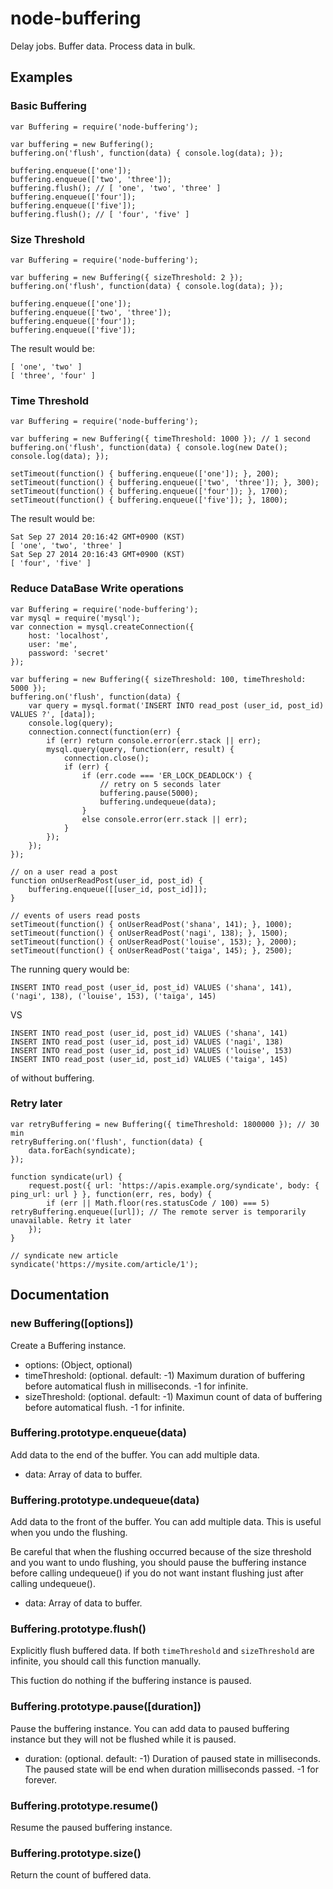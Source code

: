 node-buffering
==============

Delay jobs. Buffer data. Process data in bulk.

## Examples

### Basic Buffering

	var Buffering = require('node-buffering');
	
	var buffering = new Buffering();
	buffering.on('flush', function(data) { console.log(data); });
	
	buffering.enqueue(['one']);
	buffering.enqueue(['two', 'three']);
	buffering.flush(); // [ 'one', 'two', 'three' ]
	buffering.enqueue(['four']);
	buffering.enqueue(['five']);
	buffering.flush(); // [ 'four', 'five' ]

### Size Threshold

	var Buffering = require('node-buffering');
	
	var buffering = new Buffering({ sizeThreshold: 2 });
	buffering.on('flush', function(data) { console.log(data); });
	
	buffering.enqueue(['one']);
	buffering.enqueue(['two', 'three']);
	buffering.enqueue(['four']);
	buffering.enqueue(['five']);

The result would be:

	[ 'one', 'two' ]
	[ 'three', 'four' ]

### Time Threshold

	var Buffering = require('node-buffering');
	
	var buffering = new Buffering({ timeThreshold: 1000 }); // 1 second
	buffering.on('flush', function(data) { console.log(new Date(); console.log(data); });
	
	setTimeout(function() { buffering.enqueue(['one']); }, 200);
	setTimeout(function() { buffering.enqueue(['two', 'three']); }, 300);
	setTimeout(function() { buffering.enqueue(['four']); }, 1700);
	setTimeout(function() { buffering.enqueue(['five']); }, 1800);

The result would be:

	Sat Sep 27 2014 20:16:42 GMT+0900 (KST)
	[ 'one', 'two', 'three' ]
	Sat Sep 27 2014 20:16:43 GMT+0900 (KST)
	[ 'four', 'five' ]

### Reduce DataBase Write operations

	var Buffering = require('node-buffering');
	var mysql = require('mysql');
	var connection = mysql.createConnection({
	    host: 'localhost',
	    user: 'me',
	    password: 'secret'
	});
	
	var buffering = new Buffering({ sizeThreshold: 100, timeThreshold: 5000 });
	buffering.on('flush', function(data) {
	    var query = mysql.format('INSERT INTO read_post (user_id, post_id) VALUES ?', [data]);
	    console.log(query);
	    connection.connect(function(err) {
	        if (err) return console.error(err.stack || err);
	        mysql.query(query, function(err, result) {
	            connection.close();
	            if (err) {
	                if (err.code === 'ER_LOCK_DEADLOCK') {
	                    // retry on 5 seconds later
	                    buffering.pause(5000);
	                    buffering.undequeue(data);
	                }
	                else console.error(err.stack || err);
	            }
	        });
	    });
	});
	
	// on a user read a post
	function onUserReadPost(user_id, post_id) {
	    buffering.enqueue([[user_id, post_id]]);
	}
	
	// events of users read posts
	setTimeout(function() { onUserReadPost('shana', 141); }, 1000);
	setTimeout(function() { onUserReadPost('nagi', 138); }, 1500);
	setTimeout(function() { onUserReadPost('louise', 153); }, 2000);
	setTimeout(function() { onUserReadPost('taiga', 145); }, 2500);

The running query would be:

	INSERT INTO read_post (user_id, post_id) VALUES ('shana', 141), ('nagi', 138), ('louise', 153), ('taiga', 145)

VS

	INSERT INTO read_post (user_id, post_id) VALUES ('shana', 141)
	INSERT INTO read_post (user_id, post_id) VALUES ('nagi', 138)
	INSERT INTO read_post (user_id, post_id) VALUES ('louise', 153)
	INSERT INTO read_post (user_id, post_id) VALUES ('taiga', 145)

of without buffering.

### Retry later

	var retryBuffering = new Buffering({ timeThreshold: 1800000 }); // 30 min
	retryBuffering.on('flush', function(data) {
		data.forEach(syndicate);
	});

	function syndicate(url) {
		request.post({ url: 'https://apis.example.org/syndicate', body: { ping_url: url } }, function(err, res, body) {
			if (err || Math.floor(res.statusCode / 100) === 5) retryBuffering.enqueue([url]); // The remote server is temporarily unavailable. Retry it later
		});
	}

	// syndicate new article
	syndicate('https://mysite.com/article/1');

## Documentation

### new Buffering([options])

Create a Buffering instance.

* options: (Object, optional)
 * timeThreshold: (optional. default: -1) Maximum duration of buffering before automatical flush in milliseconds. -1 for infinite.
 * sizeThreshold: (optional. default: -1) Maximun count of data of buffering before automatical flush. -1 for infinite.

### Buffering.prototype.enqueue(data)

Add data to the end of the buffer. You can add multiple data.

* data: Array of data to buffer.

### Buffering.prototype.undequeue(data)

Add data to the front of the buffer. You can add multiple data. This is useful when you undo the flushing.

Be careful that when the flushing occurred because of the size threshold and you want to undo flushing, you should pause the buffering instance before calling undequeue() if you do not want instant flushing just after calling undequeue().

* data: Array of data to buffer.

### Buffering.prototype.flush()

Explicitly flush buffered data. If both `timeThreshold` and `sizeThreshold` are infinite, you should call this function manually.

This fuction do nothing if the buffering instance is paused.

### Buffering.prototype.pause([duration])

Pause the buffering instance. You can add data to paused buffering instance but they will not be flushed while it is paused.

* duration: (optional. default: -1) Duration of paused state in milliseconds. The paused state will be end when duration milliseconds passed. -1 for forever.

### Buffering.prototype.resume()

Resume the paused buffering instance.

### Buffering.prototype.size()

Return the count of buffered data.

